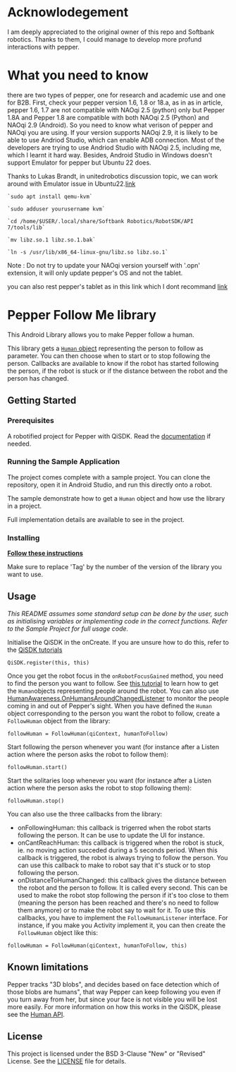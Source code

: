# Acknowlodegement
I am deeply appreciated to the original owner of this repo and Softbank robotics. Thanks to them, I could manage to develop more profund interactions with pepper.

# What you need to know
there are two types of pepper, one for research and academic use and one for B2B. 
First, check your pepper version 1.6, 1.8 or 18.a, as in [](https://support.aldebaran.com/support/solutions/articles/80000963170-is-my-pepper-a-1-7-1-8a-or-1-8-hardware-version-)
as in article, pepper 1.6, 1.7 are not compatible with NAOqi 2.5 (python) only but Pepper 1.8A and Pepper 1.8 are compatible with both NAOqi 2.5 (Python) and NAOqi 2.9 (Android).
So you need to know what verison of pepper and NAOqi you are using. 
If your version supports NAOqi 2.9, it is likely to be able to use Andriod Studio, which can enable ADB connection. Most of the developers are trying to use Andriod Studio with NAOqi 2.5, including me, which I learnt it hard way.
Besides, Android Studio in Windows doesn't support Emulator for pepper but Ubuntu 22 does.


Thanks to Lukas Brandt, in unitedrobotics discussion topic, we can work around with Emulator issue in Ubuntu22.[link](https://support.unitedrobotics.group/de/support/discussions/topics/80000657899)

    `sudo apt install qemu-kvm`

    `sudo adduser yourusername kvm`

    `cd /home/$USER/.local/share/Softbank Robotics/RobotSDK/API 7/tools/lib`

    `mv libz.so.1 libz.so.1.bak`

    `ln -s /usr/lib/x86_64-linux-gnu/libz.so libz.so.1`

Note : Do not try to update your NAOqi version yourself with '.opn' extension, it will only update pepper's OS and not the tablet. 

you can also rest pepper's tablet as in this link which I dont recommand [link](https://support.aldebaran.com/support/solutions/articles/80000962214-pepper-how-to-factory-reset-the-tablet-only)





# Pepper Follow Me library

This Android Library allows you to make Pepper follow a human.

This library gets a [`Human` object](https://developer.softbankrobotics.com/pepper-qisdk/api/perceptions/reference/human#human) representing the person to follow as parameter. You can then choose when to start or to stop following the person.
Callbacks are available to know if the robot has started following the person, if the robot is stuck or if the distance between the robot and the person has changed.

## Getting Started


### Prerequisites

A robotified project for Pepper with QiSDK. Read the [documentation](https://developer.softbankrobotics.com/pepper-qisdk) if needed.

### Running the Sample Application

The project comes complete with a sample project. You can clone the repository, open it in Android Studio, and run this directly onto a robot.

The sample demonstrate how to get a `Human` object and how use the library in a project.

Full implementation details are available to see in the project.

### Installing

[**Follow these instructions**](https://jitpack.io/#softbankrobotics-labs/pepper-follow-me)

Make sure to replace 'Tag' by the number of the version of the library you want to use.


## Usage

*This README assumes some standard setup can be done by the user, such as initialising variables or implementing code in the correct functions. Refer to the Sample Project for full usage code.*

Initialise the QiSDK in the onCreate. If you are unsure how to do this, refer to the [QiSDK tutorials](https://developer.softbankrobotics.com/pepper-qisdk/getting-started/creating-robot-application)
```
QiSDK.register(this, this)
```
Once you get the robot focus in the `onRobotFocusGained` method,  you need to find the person you want to follow. See [this tutorial](https://developer.softbankrobotics.com/pepper-qisdk/api/perceptions/tutorials/humanawareness-human) to learn how to get the `Human`objects representing people around the robot. You can also use [HumanAwareness.OnHumansAroundChangedListener](https://developer.softbankrobotics.com/pepper-qisdk/apidoc/javadoc/qisdk/com.aldebaran.qi.sdk.object.humanawareness/-human-awareness/-on-humans-around-changed-listener/index.html) to monitor the people coming in and out of Pepper's sight.
When you have defined the `Human` object corresponding to the person you want the robot to follow, create a `FollowHuman` object from the library:
```
followHuman = FollowHuman(qiContext, humanToFollow)
```
Start following the person whenever you want (for instance after a Listen action where the person asks the robot to follow them):
```
followHuman.start()
```
Start the solitaries loop whenever you want (for instance after a Listen action where the person asks the robot to stop following them):
```
followHuman.stop()
```
You can also use the three callbacks from the library:
- onFollowingHuman: this callback is trigerred when the robot starts following the person. It can be use to update the UI for instance.
- onCantReachHuman: this callback is triggered when the robot is stuck, ie. no moving action succeded during a 5 seconds period. When this callback is triggered, the robot is always trying to follow the person. You can use this callback to make to robot say that it's stuck or to stop following the person.
- onDistanceToHumanChanged: this callback gives the distance between the robot and the person to follow. It is called every second. This can be used to make the robot stop following the person if it's too close to them (meaning the person has been reached and there's no need to follow them anymore) or to make the robot say to wait for it.
To use this callbacks, you have to implement the `FollowHumanListener` interface. For instance, if you make you Activity implement it, you can then create the `FollowHuman` object like this:
```
followHuman = FollowHuman(qiContext, humanToFollow, this)
```


## Known limitations

Pepper tracks "3D blobs", and decides based on face detection which of those blobs are humans", that way Pepper can keep following you even if you turn away from her, but since your face is not visible you will be lost more easily.
For more information on how this works in the QiSDK, please see the [Human API](https://developer.softbankrobotics.com/pepper-qisdk/api/perceptions/reference/human#human).


## License

This project is licensed under the BSD 3-Clause "New" or "Revised" License. See the [LICENSE](LICENSE.md) file for details.
